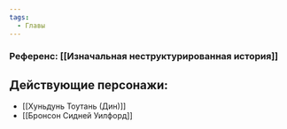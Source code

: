 ```yaml
---
tags:
  - Главы
---
```

### Референс: [[Изначальная неструктурированная история]]
## Действующие персонажи:
- [[Хуньдунь Тоутань (Дин)]]
- [[Бронсон Сидней Уилфорд]]


